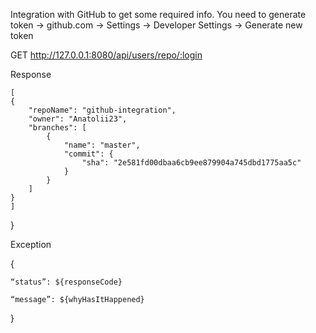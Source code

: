 Integration with GitHub to get some required info.
You need to generate token -> github.com -> Settings -> Developer Settings -> Generate new token

GET http://127.0.0.1:8080/api/users/repo/:login

Response 

    [
    {
        "repoName": "github-integration",
        "owner": "Anatolii23",
        "branches": [
            {
                "name": "master",
                "commit": {
                    "sha": "2e581fd00dbaa6cb9ee879904a745dbd1775aa5c"
                }
            }
        ]
    }
    ]
}

Exception

{

    “status”: ${responseCode}

    “message”: ${whyHasItHappened}

}